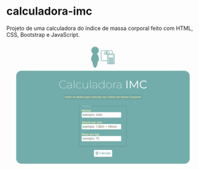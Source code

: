 # calculadora-imc
Projeto de uma calculadora do índice de massa corporal feito com HTML, CSS, Bootstrap e JavaScript.
<br><br>
<img src="demo.gif">
